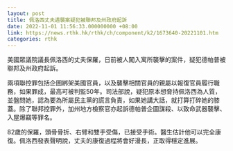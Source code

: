 ```yaml
---
layout: post
title: 佩洛西丈夫遇襲案疑犯被聯邦及州政府起訴
date: 2022-11-01 11:56:33.000000000 +08:00
link: https://news.rthk.hk/rthk/ch/component/k2/1673640-20221101.htm
categories: rthk
---
```


美國眾議院議長佩洛西的丈夫保羅，日前被人闖入寓所襲擊的案件，疑犯德帕普被聯邦及州政府起訴。

兩項聯控罪包括企圖綁架美國官員，以及襲擊相關官員的親屬以報復官員履行職務，如果罪成，最高可被判監50年。司法部說，疑犯原本想脅持佩洛西為人質，並盤問她，認為要為所屬民主黨的謊言負責，如果她講大話，就打算打碎她的膝蓋。除了聯邦控罪外，加州地方檢察官亦起訴德帕普企圖謀殺、以致命武器襲擊、入屋爆竊等罪名。

82歲的保羅，頭骨骨折、右臂和雙手受傷，已接受手術。醫生估計他可以完全康復。佩洛西發表聲明說，丈夫的康復過程將會好漫長，正取得穩定進展。
